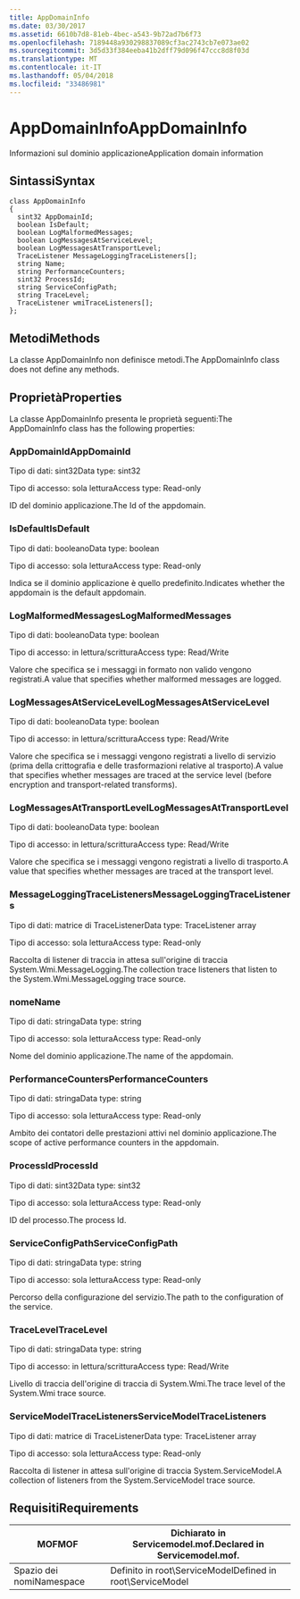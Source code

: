 ```yaml
---
title: AppDomainInfo
ms.date: 03/30/2017
ms.assetid: 6610b7d8-81eb-4bec-a543-9b72ad7b6f73
ms.openlocfilehash: 7189448a930298837089cf3ac2743cb7e073ae02
ms.sourcegitcommit: 3d5d33f384eeba41b2dff79d096f47ccc8d8f03d
ms.translationtype: MT
ms.contentlocale: it-IT
ms.lasthandoff: 05/04/2018
ms.locfileid: "33486981"
---
```

# <a name="appdomaininfo"></a><span data-ttu-id="d8fd6-102">AppDomainInfo</span><span class="sxs-lookup"><span data-stu-id="d8fd6-102">AppDomainInfo</span></span>
<span data-ttu-id="d8fd6-103">Informazioni sul dominio applicazione</span><span class="sxs-lookup"><span data-stu-id="d8fd6-103">Application domain information</span></span>  
  
## <a name="syntax"></a><span data-ttu-id="d8fd6-104">Sintassi</span><span class="sxs-lookup"><span data-stu-id="d8fd6-104">Syntax</span></span>  
  
```  
class AppDomainInfo  
{  
  sint32 AppDomainId;  
  boolean IsDefault;  
  boolean LogMalformedMessages;  
  boolean LogMessagesAtServiceLevel;  
  boolean LogMessagesAtTransportLevel;  
  TraceListener MessageLoggingTraceListeners[];  
  string Name;  
  string PerformanceCounters;  
  sint32 ProcessId;  
  string ServiceConfigPath;  
  string TraceLevel;  
  TraceListener wmiTraceListeners[];  
};  
```  
  
## <a name="methods"></a><span data-ttu-id="d8fd6-105">Metodi</span><span class="sxs-lookup"><span data-stu-id="d8fd6-105">Methods</span></span>  
 <span data-ttu-id="d8fd6-106">La classe AppDomainInfo non definisce metodi.</span><span class="sxs-lookup"><span data-stu-id="d8fd6-106">The AppDomainInfo class does not define any methods.</span></span>  
  
## <a name="properties"></a><span data-ttu-id="d8fd6-107">Proprietà</span><span class="sxs-lookup"><span data-stu-id="d8fd6-107">Properties</span></span>  
 <span data-ttu-id="d8fd6-108">La classe AppDomainInfo presenta le proprietà seguenti:</span><span class="sxs-lookup"><span data-stu-id="d8fd6-108">The AppDomainInfo class has the following properties:</span></span>  
  
### <a name="appdomainid"></a><span data-ttu-id="d8fd6-109">AppDomainId</span><span class="sxs-lookup"><span data-stu-id="d8fd6-109">AppDomainId</span></span>  
 <span data-ttu-id="d8fd6-110">Tipo di dati: sint32</span><span class="sxs-lookup"><span data-stu-id="d8fd6-110">Data type: sint32</span></span>  
  
 <span data-ttu-id="d8fd6-111">Tipo di accesso: sola lettura</span><span class="sxs-lookup"><span data-stu-id="d8fd6-111">Access type: Read-only</span></span>  
  
 <span data-ttu-id="d8fd6-112">ID del dominio applicazione.</span><span class="sxs-lookup"><span data-stu-id="d8fd6-112">The Id of the appdomain.</span></span>  
  
### <a name="isdefault"></a><span data-ttu-id="d8fd6-113">IsDefault</span><span class="sxs-lookup"><span data-stu-id="d8fd6-113">IsDefault</span></span>  
 <span data-ttu-id="d8fd6-114">Tipo di dati: booleano</span><span class="sxs-lookup"><span data-stu-id="d8fd6-114">Data type: boolean</span></span>  
  
 <span data-ttu-id="d8fd6-115">Tipo di accesso: sola lettura</span><span class="sxs-lookup"><span data-stu-id="d8fd6-115">Access type: Read-only</span></span>  
  
 <span data-ttu-id="d8fd6-116">Indica se il dominio applicazione è quello predefinito.</span><span class="sxs-lookup"><span data-stu-id="d8fd6-116">Indicates whether the appdomain is the default appdomain.</span></span>  
  
### <a name="logmalformedmessages"></a><span data-ttu-id="d8fd6-117">LogMalformedMessages</span><span class="sxs-lookup"><span data-stu-id="d8fd6-117">LogMalformedMessages</span></span>  
 <span data-ttu-id="d8fd6-118">Tipo di dati: booleano</span><span class="sxs-lookup"><span data-stu-id="d8fd6-118">Data type: boolean</span></span>  
  
 <span data-ttu-id="d8fd6-119">Tipo di accesso: in lettura/scrittura</span><span class="sxs-lookup"><span data-stu-id="d8fd6-119">Access type: Read/Write</span></span>  
  
 <span data-ttu-id="d8fd6-120">Valore che specifica se i messaggi in formato non valido vengono registrati.</span><span class="sxs-lookup"><span data-stu-id="d8fd6-120">A value that specifies whether malformed messages are logged.</span></span>  
  
### <a name="logmessagesatservicelevel"></a><span data-ttu-id="d8fd6-121">LogMessagesAtServiceLevel</span><span class="sxs-lookup"><span data-stu-id="d8fd6-121">LogMessagesAtServiceLevel</span></span>  
 <span data-ttu-id="d8fd6-122">Tipo di dati: booleano</span><span class="sxs-lookup"><span data-stu-id="d8fd6-122">Data type: boolean</span></span>  
  
 <span data-ttu-id="d8fd6-123">Tipo di accesso: in lettura/scrittura</span><span class="sxs-lookup"><span data-stu-id="d8fd6-123">Access type: Read/Write</span></span>  
  
 <span data-ttu-id="d8fd6-124">Valore che specifica se i messaggi vengono registrati a livello di servizio (prima della crittografia e delle trasformazioni relative al trasporto).</span><span class="sxs-lookup"><span data-stu-id="d8fd6-124">A value that specifies whether messages are traced at the service level (before encryption and transport-related transforms).</span></span>  
  
### <a name="logmessagesattransportlevel"></a><span data-ttu-id="d8fd6-125">LogMessagesAtTransportLevel</span><span class="sxs-lookup"><span data-stu-id="d8fd6-125">LogMessagesAtTransportLevel</span></span>  
 <span data-ttu-id="d8fd6-126">Tipo di dati: booleano</span><span class="sxs-lookup"><span data-stu-id="d8fd6-126">Data type: boolean</span></span>  
  
 <span data-ttu-id="d8fd6-127">Tipo di accesso: in lettura/scrittura</span><span class="sxs-lookup"><span data-stu-id="d8fd6-127">Access type: Read/Write</span></span>  
  
 <span data-ttu-id="d8fd6-128">Valore che specifica se i messaggi vengono registrati a livello di trasporto.</span><span class="sxs-lookup"><span data-stu-id="d8fd6-128">A value that specifies whether messages are traced at the transport level.</span></span>  
  
### <a name="messageloggingtracelisteners"></a><span data-ttu-id="d8fd6-129">MessageLoggingTraceListeners</span><span class="sxs-lookup"><span data-stu-id="d8fd6-129">MessageLoggingTraceListeners</span></span>  
 <span data-ttu-id="d8fd6-130">Tipo di dati: matrice di TraceListener</span><span class="sxs-lookup"><span data-stu-id="d8fd6-130">Data type: TraceListener array</span></span>  
  
 <span data-ttu-id="d8fd6-131">Tipo di accesso: sola lettura</span><span class="sxs-lookup"><span data-stu-id="d8fd6-131">Access type: Read-only</span></span>  
  
 <span data-ttu-id="d8fd6-132">Raccolta di listener di traccia in attesa sull'origine di traccia System.Wmi.MessageLogging.</span><span class="sxs-lookup"><span data-stu-id="d8fd6-132">The collection trace listeners that listen to the System.Wmi.MessageLogging trace source.</span></span>  
  
### <a name="name"></a><span data-ttu-id="d8fd6-133">nome</span><span class="sxs-lookup"><span data-stu-id="d8fd6-133">Name</span></span>  
 <span data-ttu-id="d8fd6-134">Tipo di dati: stringa</span><span class="sxs-lookup"><span data-stu-id="d8fd6-134">Data type: string</span></span>  
  
 <span data-ttu-id="d8fd6-135">Tipo di accesso: sola lettura</span><span class="sxs-lookup"><span data-stu-id="d8fd6-135">Access type: Read-only</span></span>  
  
 <span data-ttu-id="d8fd6-136">Nome del dominio applicazione.</span><span class="sxs-lookup"><span data-stu-id="d8fd6-136">The name of the appdomain.</span></span>  
  
### <a name="performancecounters"></a><span data-ttu-id="d8fd6-137">PerformanceCounters</span><span class="sxs-lookup"><span data-stu-id="d8fd6-137">PerformanceCounters</span></span>  
 <span data-ttu-id="d8fd6-138">Tipo di dati: stringa</span><span class="sxs-lookup"><span data-stu-id="d8fd6-138">Data type: string</span></span>  
  
 <span data-ttu-id="d8fd6-139">Tipo di accesso: sola lettura</span><span class="sxs-lookup"><span data-stu-id="d8fd6-139">Access type: Read-only</span></span>  
  
 <span data-ttu-id="d8fd6-140">Ambito dei contatori delle prestazioni attivi nel dominio applicazione.</span><span class="sxs-lookup"><span data-stu-id="d8fd6-140">The scope of active performance counters in the appdomain.</span></span>  
  
### <a name="processid"></a><span data-ttu-id="d8fd6-141">ProcessId</span><span class="sxs-lookup"><span data-stu-id="d8fd6-141">ProcessId</span></span>  
 <span data-ttu-id="d8fd6-142">Tipo di dati: sint32</span><span class="sxs-lookup"><span data-stu-id="d8fd6-142">Data type: sint32</span></span>  
  
 <span data-ttu-id="d8fd6-143">Tipo di accesso: sola lettura</span><span class="sxs-lookup"><span data-stu-id="d8fd6-143">Access type: Read-only</span></span>  
  
 <span data-ttu-id="d8fd6-144">ID del processo.</span><span class="sxs-lookup"><span data-stu-id="d8fd6-144">The process Id.</span></span>  
  
### <a name="serviceconfigpath"></a><span data-ttu-id="d8fd6-145">ServiceConfigPath</span><span class="sxs-lookup"><span data-stu-id="d8fd6-145">ServiceConfigPath</span></span>  
 <span data-ttu-id="d8fd6-146">Tipo di dati: stringa</span><span class="sxs-lookup"><span data-stu-id="d8fd6-146">Data type: string</span></span>  
  
 <span data-ttu-id="d8fd6-147">Tipo di accesso: sola lettura</span><span class="sxs-lookup"><span data-stu-id="d8fd6-147">Access type: Read-only</span></span>  
  
 <span data-ttu-id="d8fd6-148">Percorso della configurazione del servizio.</span><span class="sxs-lookup"><span data-stu-id="d8fd6-148">The path to the configuration of the service.</span></span>  
  
### <a name="tracelevel"></a><span data-ttu-id="d8fd6-149">TraceLevel</span><span class="sxs-lookup"><span data-stu-id="d8fd6-149">TraceLevel</span></span>  
 <span data-ttu-id="d8fd6-150">Tipo di dati: stringa</span><span class="sxs-lookup"><span data-stu-id="d8fd6-150">Data type: string</span></span>  
  
 <span data-ttu-id="d8fd6-151">Tipo di accesso: in lettura/scrittura</span><span class="sxs-lookup"><span data-stu-id="d8fd6-151">Access type: Read/Write</span></span>  
  
 <span data-ttu-id="d8fd6-152">Livello di traccia dell'origine di traccia di System.Wmi.</span><span class="sxs-lookup"><span data-stu-id="d8fd6-152">The trace level of the System.Wmi trace source.</span></span>  
  
### <a name="servicemodeltracelisteners"></a><span data-ttu-id="d8fd6-153">ServiceModelTraceListeners</span><span class="sxs-lookup"><span data-stu-id="d8fd6-153">ServiceModelTraceListeners</span></span>  
 <span data-ttu-id="d8fd6-154">Tipo di dati: matrice di TraceListener</span><span class="sxs-lookup"><span data-stu-id="d8fd6-154">Data type: TraceListener array</span></span>  
  
 <span data-ttu-id="d8fd6-155">Tipo di accesso: sola lettura</span><span class="sxs-lookup"><span data-stu-id="d8fd6-155">Access type: Read-only</span></span>  
  
 <span data-ttu-id="d8fd6-156">Raccolta di listener in attesa sull'origine di traccia System.ServiceModel.</span><span class="sxs-lookup"><span data-stu-id="d8fd6-156">A collection of listeners from the System.ServiceModel trace source.</span></span>  
  
## <a name="requirements"></a><span data-ttu-id="d8fd6-157">Requisiti</span><span class="sxs-lookup"><span data-stu-id="d8fd6-157">Requirements</span></span>  
  
|<span data-ttu-id="d8fd6-158">MOF</span><span class="sxs-lookup"><span data-stu-id="d8fd6-158">MOF</span></span>|<span data-ttu-id="d8fd6-159">Dichiarato in Servicemodel.mof.</span><span class="sxs-lookup"><span data-stu-id="d8fd6-159">Declared in Servicemodel.mof.</span></span>|  
|---------|-----------------------------------|  
|<span data-ttu-id="d8fd6-160">Spazio dei nomi</span><span class="sxs-lookup"><span data-stu-id="d8fd6-160">Namespace</span></span>|<span data-ttu-id="d8fd6-161">Definito in root\ServiceModel</span><span class="sxs-lookup"><span data-stu-id="d8fd6-161">Defined in root\ServiceModel</span></span>|
